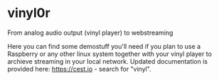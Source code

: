 # vinyl0r
From analog audio output (vinyl player) to webstreaming

Here you can find some demostuff you'll need if you plan to use a Raspberry or any other linux system together with your vinyl player to archieve streaming in your local network. Updated documentation is provided here: https://cest.io - search for "vinyl".
